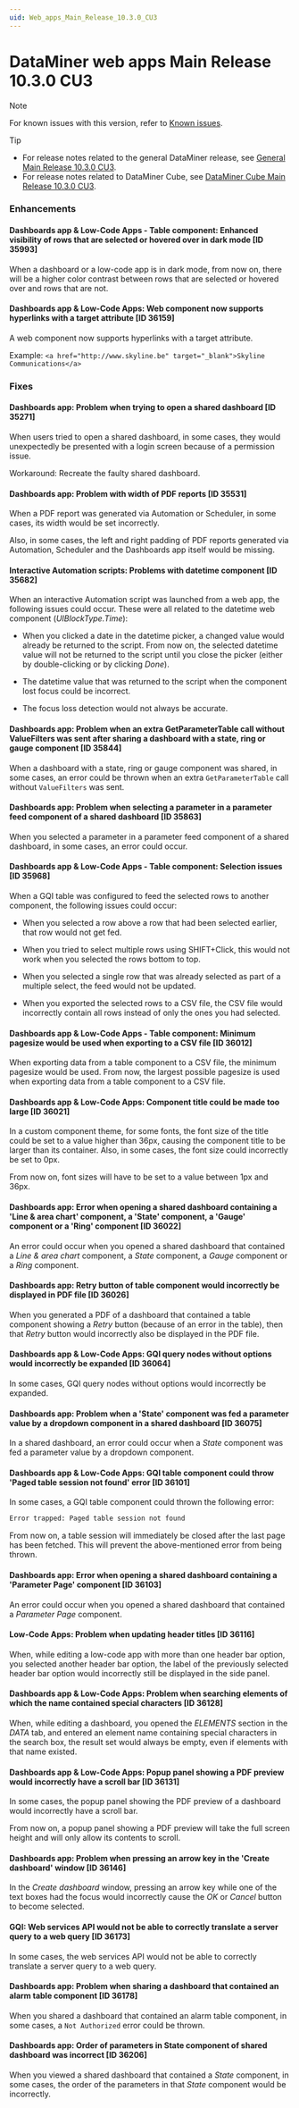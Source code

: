 ```yaml
---
uid: Web_apps_Main_Release_10.3.0_CU3
---
```


# DataMiner web apps Main Release 10.3.0 CU3

> [!NOTE]
> For known issues with this version, refer to [Known issues](xref:Known_issues).

> [!TIP]
>
> - For release notes related to the general DataMiner release, see [General Main Release 10.3.0 CU3](xref:General_Main_Release_10.3.0_CU3).
> - For release notes related to DataMiner Cube, see [DataMiner Cube Main Release 10.3.0 CU3](xref:Cube_Main_Release_10.3.0_CU3).

### Enhancements

#### Dashboards app & Low-Code Apps - Table component: Enhanced visibility of rows that are selected or hovered over in dark mode [ID 35993]

<!-- MR 10.2.0 [CU15]/10.3.0 [CU3] - FR 10.3.5 -->

When a dashboard or a low-code app is in dark mode, from now on, there will be a higher color contrast between rows that are selected or hovered over and rows that are not.

#### Dashboards app & Low-Code Apps: Web component now supports hyperlinks with a target attribute [ID 36159]

<!-- MR 10.2.0 [CU15]/10.3.0 [CU3] - FR 10.3.6 -->

A web component now supports hyperlinks with a target attribute.

Example: `<a href="http://www.skyline.be" target="_blank">Skyline Communications</a>`

### Fixes

#### Dashboards app: Problem when trying to open a shared dashboard [ID 35271]

<!-- MR 10.3.0 [CU3] - FR 10.3.3 -->

When users tried to open a shared dashboard, in some cases, they would unexpectedly be presented with a login screen because of a permission issue.

Workaround: Recreate the faulty shared dashboard.

#### Dashboards app: Problem with width of PDF reports [ID 35531]

<!-- MR 10.2.0 [CU13]/10.3.0 [CU3] - FR 10.3.4 -->

When a PDF report was generated via Automation or Scheduler, in some cases, its width would be set incorrectly.

Also, in some cases, the left and right padding of PDF reports generated via Automation, Scheduler and the Dashboards app itself would be missing.

#### Interactive Automation scripts: Problems with datetime component [ID 35682]

<!-- MR 10.3.0 [CU3] - FR 10.3.6 -->

When an interactive Automation script was launched from a web app, the following issues could occur. These were all related to the datetime web component (*UIBlockType.Time*):

- When you clicked a date in the datetime picker, a changed value would already be returned to the script. From now on, the selected datetime value will not be returned to the script until you close the picker (either by double-clicking or by clicking *Done*).

- The datetime value that was returned to the script when the component lost focus could be incorrect.

- The focus loss detection would not always be accurate.

#### Dashboards app: Problem when an extra GetParameterTable call without ValueFilters was sent after sharing a dashboard with a state, ring or gauge component [ID 35844]

<!-- MR 10.3.0 [CU3] - FR 10.3.5 -->

When a dashboard with a state, ring or gauge component was shared, in some cases, an error could be thrown when an extra `GetParameterTable` call without `ValueFilters` was sent.

#### Dashboards app: Problem when selecting a parameter in a parameter feed component of a shared dashboard [ID 35863]

<!-- MR 10.3.0 [CU3] - FR 10.3.5 -->

When you selected a parameter in a parameter feed component of a shared dashboard, in some cases, an error could occur.

#### Dashboards app & Low-Code Apps - Table component: Selection issues [ID 35968]

<!-- MR 10.2.0 [CU15]/10.3.0 [CU3] - FR 10.3.6 -->

When a GQI table was configured to feed the selected rows to another component, the following issues could occur:

- When you selected a row above a row that had been selected earlier, that row would not get fed.

- When you tried to select multiple rows using SHIFT+Click, this would not work when you selected the rows bottom to top.

- When you selected a single row that was already selected as part of a multiple select, the feed would not be updated.

- When you exported the selected rows to a CSV file, the CSV file would incorrectly contain all rows instead of only the ones you had selected.

#### Dashboards app & Low-Code Apps - Table component: Minimum pagesize would be used when exporting to a CSV file [ID 36012]

<!-- MR 10.3.0 [CU3] - FR 10.3.6 -->

When exporting data from a table component to a CSV file, the minimum pagesize would be used. From now, the largest possible pagesize is used when exporting data from a table component to a CSV file.

#### Dashboards app & Low-Code Apps: Component title could be made too large [ID 36021]

<!-- MR 10.2.0 [CU15]/10.3.0 [CU3] - FR 10.3.6 -->

In a custom component theme, for some fonts, the font size of the title could be set to a value higher than 36px, causing the component title to be larger than its container. Also, in some cases, the font size could incorrectly be set to 0px.

From now on, font sizes will have to be set to a value between 1px and 36px.

#### Dashboards app: Error when opening a shared dashboard containing a 'Line & area chart' component, a 'State' component, a 'Gauge' component or a 'Ring' component [ID 36022]

<!-- MR 10.3.0 [CU3] - FR 10.3.6 -->

An error could occur when you opened a shared dashboard that contained a *Line & area chart* component, a *State* component, a *Gauge* component or a *Ring* component.

#### Dashboards app: Retry button of table component would incorrectly be displayed in PDF file [ID 36026]

<!-- MR 10.3.0 [CU3] - FR 10.3.6 -->

When you generated a PDF of a dashboard that contained a table component showing a *Retry* button (because of an error in the table), then that *Retry* button would incorrectly also be displayed in the PDF file.

#### Dashboards app & Low-Code Apps: GQI query nodes without options would incorrectly be expanded [ID 36064]

<!-- MR 10.3.0 [CU3] - FR 10.3.6 -->

In some cases, GQI query nodes without options would incorrectly be expanded.

#### Dashboards app: Problem when a 'State' component was fed a parameter value by a dropdown component in a shared dashboard [ID 36075]

<!-- MR 10.3.0 [CU3] - FR 10.3.6 -->

In a shared dashboard, an error could occur when a *State* component was fed a parameter value by a dropdown component.

#### Dashboards app & Low-Code Apps: GQI table component could throw 'Paged table session not found' error [ID 36101]

<!-- MR 10.3.0 [CU3] - FR 10.3.6 -->

In some cases, a GQI table component could thrown the following error:

```txt
Error trapped: Paged table session not found
```

From now on, a table session will immediately be closed after the last page has been fetched. This will prevent the above-mentioned error from being thrown.

#### Dashboards app: Error when opening a shared dashboard containing a 'Parameter Page' component [ID 36103]

<!-- MR 10.3.0 [CU3] - FR 10.3.6 -->

An error could occur when you opened a shared dashboard that contained a *Parameter Page* component.

#### Low-Code Apps: Problem when updating header titles [ID 36116]

<!-- MR 10.2.0 [CU15]/10.3.0 [CU3] - FR 10.3.6 -->

When, while editing a low-code app with more than one header bar option, you selected another header bar option, the label of the previously selected header bar option would incorrectly still be displayed in the side panel.

#### Dashboards app & Low-Code Apps: Problem when searching elements of which the name contained special characters [ID 36128]

<!-- MR 10.3.0 [CU3] - FR 10.3.6 -->

When, while editing a dashboard, you opened the *ELEMENTS* section in the *DATA* tab, and entered an element name containing special characters in the search box, the result set would always be empty, even if elements with that name existed.

#### Dashboards app & Low-Code Apps: Popup panel showing a PDF preview would incorrectly have a scroll bar [ID 36131]

<!-- MR 10.2.0 [CU15]/10.3.0 [CU3] - FR 10.3.6 -->

In some cases, the popup panel showing the PDF preview of a dashboard would incorrectly have a scroll bar.

From now on, a popup panel showing a PDF preview will take the full screen height and will only allow its contents to scroll.

#### Dashboards app: Problem when pressing an arrow key in the 'Create dashboard' window [ID 36146]

<!-- MR 10.2.0 [CU15]/10.3.0 [CU3] - FR 10.3.6 -->

In the *Create dashboard* window, pressing an arrow key while one of the text boxes had the focus would incorrectly cause the *OK* or *Cancel* button to become selected.

#### GQI: Web services API would not be able to correctly translate a server query to a web query [ID 36173]

<!-- MR 10.2.0 [CU15]/10.3.0 [CU3] - FR 10.3.5 [CU0] -->

In some cases, the web services API would not be able to correctly translate a server query to a web query.

#### Dashboards app: Problem when sharing a dashboard that contained an alarm table component [ID 36178]

<!-- MR 10.3.0 [CU3] - FR 10.3.6 -->

When you shared a dashboard that contained an alarm table component, in some cases, a `Not Authorized` error could be thrown.

#### Dashboards app: Order of parameters in State component of shared dashboard was incorrect [ID 36206]

<!-- MR 10.3.0 [CU3] - FR 10.3.6 -->

When you viewed a shared dashboard that contained a *State* component, in some cases, the order of the parameters in that *State* component would be incorrectly.
